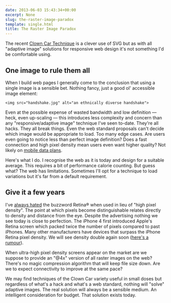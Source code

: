 ```yaml
---
date: 2013-06-03 15:43:34+00:00
excerpt: None
slug: the-raster-image-paradox
template: single.html
title: The Raster Image Paradox
---
```


The recent [Clown Car Technique](http://coding.smashingmagazine.com/2013/06/02/clown-car-technique-solving-for-adaptive-images-in-responsive-web-design/) is a clever use of SVG but as with all "adaptive image" solutions for responsive web design it's not something I'd be comfortable using.

## One image to rule them all

When I build web pages I generally come to the conclusion that using a single image is a sensible bet. Nothing fancy, just a good ol' accessible image element:

````markup
<img src="handshake.jpg" alt="an ethnically diverse handshake">
````

Even at the possible expense of wasted bandwidth and low definition — heck, even up-scaling — this introduces less complexity and concern than any "responsive/adaptive image" technique I've seen to-date. They're all hacks. They all break things. Even the web standard proposals can't decide which image would be appropriate to load. Too many edge cases. Are users even going to notice less than perfect image definition? Does a fast connection and high pixel density mean users even want higher quality? Not likely on [mobile data plans](/2012/10/23/the-real-cost-of-retina/).

Here's what I do. I recognise the web as it is today and design for a suitable average. This requires a bit of performance calorie counting. But guess what? The web has limitations. Sometimes I'll opt for a technique to load variations but it's far from a default requirement.

## Give it a few years

I've [always hated](/2012/07/13/vector-graphics-retina-and-you/) the buzzword Retina® when used in lieu of "high pixel density". The point at which pixels become distinguishable relates directly to density and distance from the eye. Despite the advertising nothing we see today is close to perfection. The iPhone 4 first introduced Apple's Retina screen which packed twice the number of pixels compared to past iPhones. Many other manufacturers have devices that surpass the iPhone Retina pixel density. We will see density double again soon ([here's a rumour](http://appleinsider.com/articles/13/05/28/rumor-apple-to-double-iphone-5s-retina-resolution-to-15m-pixels)).

When ultra-high pixel density screens appear on the market are we suppose to provide an "@4x" version of all raster images on the web? There's no magic compression algorithm that will keep file size down. Are we to expect connectivity to improve at the same pace?

We may find techniques of the Clown Car variety useful in small doses but regardless of what's a hack and what's a web standard, nothing will "solve" adaptive images. The real solution will always be a sensible medium. An intelligent consideration for budget. That solution exists today.
